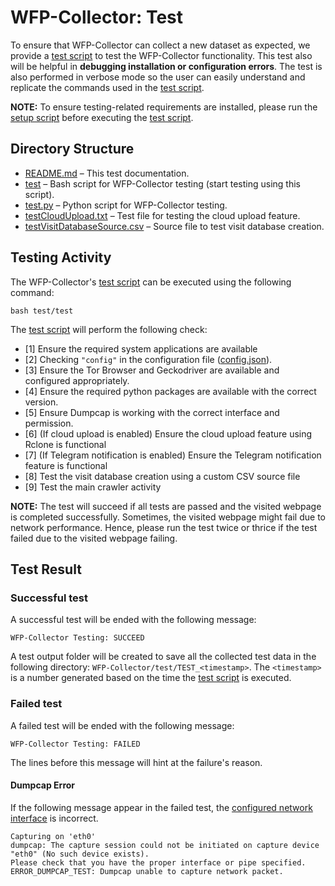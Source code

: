 # WFP-Collector: Test
To ensure that WFP-Collector can collect a new dataset as expected, we provide a [test script](test) to test the WFP-Collector functionality. This test also will be helpful in **debugging installation or configuration errors**. The test is also performed in verbose mode so the user can easily understand and replicate the commands used in the [test script](test).

**NOTE:** To ensure testing-related requirements are installed, please run the [setup script](../setup/setup) before executing the [test script](test).


## Directory Structure
* [README.md](README.md) – This test documentation.
* [test](test) – Bash script for WFP-Collector testing (start testing using this script).
* [test.py](test.py) – Python script for WFP-Collector testing.
* [testCloudUpload.txt](testCloudUpload.txt) – Test file for testing the cloud upload feature.
* [testVisitDatabaseSource.csv](testVisitDatabaseSource.csv) – Source file to test visit database creation.


## Testing Activity
The WFP-Collector's [test script](test) can be executed using the following command:

```
bash test/test
```

The [test script](test) will perform the following check:
* [1] Ensure the required system applications are available
* [2] Checking `"config"` in the configuration file ([config.json](../config.json)).
* [3] Ensure the Tor Browser and Geckodriver are available and configured appropriately.
* [4] Ensure the required python packages are available with the correct version.
* [5] Ensure Dumpcap is working with the correct interface and permission.
* [6] (If cloud upload is enabled) Ensure the cloud upload feature using Rclone is functional
* [7] (If Telegram notification is enabled) Ensure the Telegram notification feature is functional
* [8] Test the visit database creation using a custom CSV source file
* [9] Test the main crawler activity

**NOTE:** The test will succeed if all tests are passed and the visited webpage is completed successfully. Sometimes, the visited webpage might fail due to network performance. Hence, please run the test twice or thrice if the test failed due to the visited webpage failing.


## Test Result
### Successful test
A successful test will be ended with the following message:
```
WFP-Collector Testing: SUCCEED
```
A test output folder will be created to save all the collected test data in the following directory: `WFP-Collector/test/TEST_<timestamp>`. The `<timestamp>` is a number generated based on the time the [test script](test) is executed.

### Failed test
A failed test will be ended with the following message:
```
WFP-Collector Testing: FAILED
```
The lines before this message will hint at the failure's reason.

#### Dumpcap Error
If the following message appear in the failed test, the [configured network interface](../setup#configuring-network-interface) is incorrect.
```
Capturing on 'eth0'
dumpcap: The capture session could not be initiated on capture device "eth0" (No such device exists).
Please check that you have the proper interface or pipe specified.
ERROR_DUMPCAP_TEST: Dumpcap unable to capture network packet.
```

